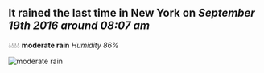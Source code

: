 ## It rained the last time in New York on *September 19th 2016 around 08:07 am*
💧💧💧💧  **moderate rain** *Humidity 86%*

![moderate rain](http://openweathermap.org/img/w/10d.png)
